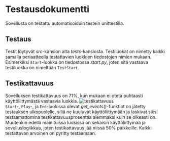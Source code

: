 # Testausdokumentti
Sovellusta on testattu automatisoiduin testein unittestilla.
## Testaus
Testit löytyvät *src*-kansion alta *tests*-kansiosta. Testiluokat on nimetty kaikki samalla periaatteella testattavien luokkien tiedostojen nimien mukaan.  
Esimerkiksi `Start`-luokka on tiedostossa *start.py*, joten sitä vastaava testiluokka on nimeltään `TestStart`.
## Testikattavuus
Sovelluksen testikattavuus on 71%, kun mukaan ei oteta puhtaasti käyttöliittymästä vastaavia luokkia.
![testikattavuus](https://user-images.githubusercontent.com/95978191/168306836-817579b2-6d98-422a-ba3d-03a4116e53a2.png)  
`Start`-, `Play`-, ja `End`-luokissa olevat *get_events()*-funktiot on jätetty testauksen ulkopuolelle, sillä ne kuuluvat käyttöliittymään ja laskivat siksi testaamattomina testikattavuusprosenttia alemmaksi kuin se oikeasti on.
Muutenkin edellä mainituissa luokissa on sekaisin käyttöliittymää ja sovelluslogiikkaa, joten testikattavuus jää niissä 50% paikkeille. Kaikki testattavan arvoinen on pyritty testaamaan.
